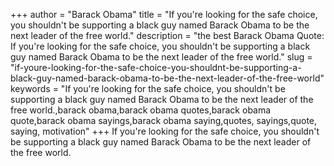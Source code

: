 +++
author = "Barack Obama"
title = "If you're looking for the safe choice, you shouldn't be supporting a black guy named Barack Obama to be the next leader of the free world."
description = "the best Barack Obama Quote: If you're looking for the safe choice, you shouldn't be supporting a black guy named Barack Obama to be the next leader of the free world."
slug = "if-youre-looking-for-the-safe-choice-you-shouldnt-be-supporting-a-black-guy-named-barack-obama-to-be-the-next-leader-of-the-free-world"
keywords = "If you're looking for the safe choice, you shouldn't be supporting a black guy named Barack Obama to be the next leader of the free world.,barack obama,barack obama quotes,barack obama quote,barack obama sayings,barack obama saying,quotes, sayings,quote, saying, motivation"
+++
If you're looking for the safe choice, you shouldn't be supporting a black guy named Barack Obama to be the next leader of the free world.
